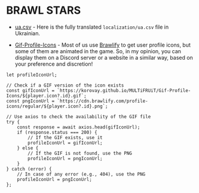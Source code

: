 # BRAWL STARS
- [ua.csv](https://github.com/Korovay/MULTiFRUiT/blob/main/ua.csv) - Here is the fully translated ```localization/ua.csv``` file in Ukrainian.

- [Gif-Profile-Icons](https://github.com/Korovay/MULTiFRUiT/tree/main/Gif-Profile-Icons) - Most of us use [Brawlify](https://github.com/Brawlify/CDN/tree/master/profile-icons/regular) to get user profile icons, but some of them are animated in the game. So, in my opinion, you can display them on a Discord server or a website in a similar way, based on your preference and discretion!


```// In the section where profileIconUrl is defined
let profileIconUrl;

// Check if a GIF version of the icon exists
const gifIconUrl = `https://korovay.github.io/MULTiFRUiT/Gif-Profile-Icons/${player.icon?.id}.gif`;
const pngIconUrl = `https://cdn.brawlify.com/profile-icons/regular/${player.icon?.id}.png`;

// Use axios to check the availability of the GIF file
try {
    const response = await axios.head(gifIconUrl);
    if (response.status === 200) {
        // If the GIF exists, use it
        profileIconUrl = gifIconUrl;
    } else {
        // If the GIF is not found, use the PNG
        profileIconUrl = pngIconUrl;
    }
} catch (error) {
    // In case of any error (e.g., 404), use the PNG
    profileIconUrl = pngIconUrl;
};
```


